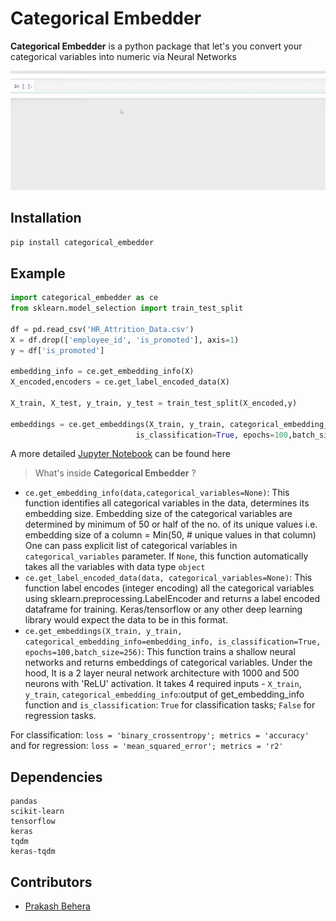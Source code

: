 # Categorical Embedder

 **Categorical Embedder** is a python package that let's you convert your categorical variables into numeric via Neural Networks
 
![Categorical Embedder Demo](demo/demo.gif)

## Installation

`pip install categorical_embedder`

## Example
```py
import categorical_embedder as ce
from sklearn.model_selection import train_test_split

df = pd.read_csv('HR_Attrition_Data.csv')
X = df.drop(['employee_id', 'is_promoted'], axis=1)
y = df['is_promoted']

embedding_info = ce.get_embedding_info(X)
X_encoded,encoders = ce.get_label_encoded_data(X)

X_train, X_test, y_train, y_test = train_test_split(X_encoded,y)

embeddings = ce.get_embeddings(X_train, y_train, categorical_embedding_info=embedding_info, 
                            is_classification=True, epochs=100,batch_size=256)
```
A more detailed [Jupyter Notebook](https://github.com/Shivanandroy/CategoricalEmbedder/blob/master/example_notebook/Example%20Notebook.ipynb ) can be found here

> What's inside **Categorical Embedder** ?
* `ce.get_embedding_info(data,categorical_variables=None)`: This function identifies all categorical variables in the data, determines its embedding size. Embedding size of the categorical variables are determined by minimum of 50 or half of the no. of its unique values i.e. embedding size of a column  = Min(50, # unique values in that column)
One can pass explicit list of categorical variables in `categorical_variables` parameter. If `None`, this function automatically takes all the variables with data type `object`
* `ce.get_label_encoded_data(data, categorical_variables=None)`: This function label encodes (integer encoding) all the categorical variables using sklearn.preprocessing.LabelEncoder and returns a label encoded dataframe for training. Keras/tensorflow or any other deep learning library would expect the data to be in this format.
* `ce.get_embeddings(X_train, y_train, categorical_embedding_info=embedding_info, is_classification=True,                          epochs=100,batch_size=256)`: This function trains a shallow neural networks and returns embeddings of categorical variables. Under the hood, It is a 2 layer neural network architecture with 1000 and 500 neurons with 'ReLU' activation. It takes 4 required inputs -  `X_train`, `y_train`, `categorical_embedding_info`:output of get_embedding_info function and `is_classification`: `True` for classification tasks; `False` for regression tasks.

For classification: `loss = 'binary_crossentropy'; metrics = 'accuracy'` and for regression: `loss = 'mean_squared_error'; metrics = 'r2'`

## Dependencies
```numpy
pandas
scikit-learn
tensorflow
keras
tqdm
keras-tqdm
```
## Contributors
* [Prakash Behera](https://github.com/Praks07)

